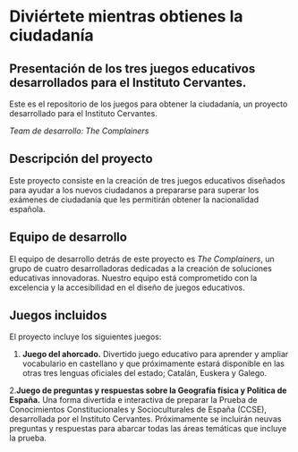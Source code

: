 # Diviértete mientras obtienes la ciudadanía
## Presentación de los tres juegos educativos desarrollados para el Instituto Cervantes.

Este es el repositorio de los juegos para obtener la ciudadanía, un proyecto desarrollado para el Instituto Cervantes.

*Team de desarrollo: The Complainers*

## Descripción del proyecto
Este proyecto consiste en la creación de tres juegos educativos diseñados para ayudar a los nuevos ciudadanos a prepararse para superar los exámenes de ciudadanía que les permitirán obtener la nacionalidad española.

## Equipo de desarrollo
El equipo de desarrollo detrás de este proyecto es *The Complainers*, un grupo de cuatro desarrolladoras dedicadas a la creación de soluciones educativas innovadoras. Nuestro equipo está comprometido con la excelencia y la accesibilidad en el diseño de juegos educativos.

## Juegos incluidos
El proyecto incluye los siguientes juegos:
1. **Juego del ahorcado.** Divertido juego educativo para aprender y ampliar vocabulario en castellano y que próximamente estará disponible en las otras tres lenguas oficiales del estado; Catalán, Euskera y Galego.

2.**Juego de preguntas y respuestas sobre la Geografía física y Política de España.** Una forma divertida e interactiva de preparar la Prueba de Conocimientos Constitucionales y Socioculturales de España (CCSE), desarrollada por el Instituto Cervantes. Próximamente se incluirán neuvas preguntas y respuestas para abarcar todas las áreas temáticas que incluye la prueba.


